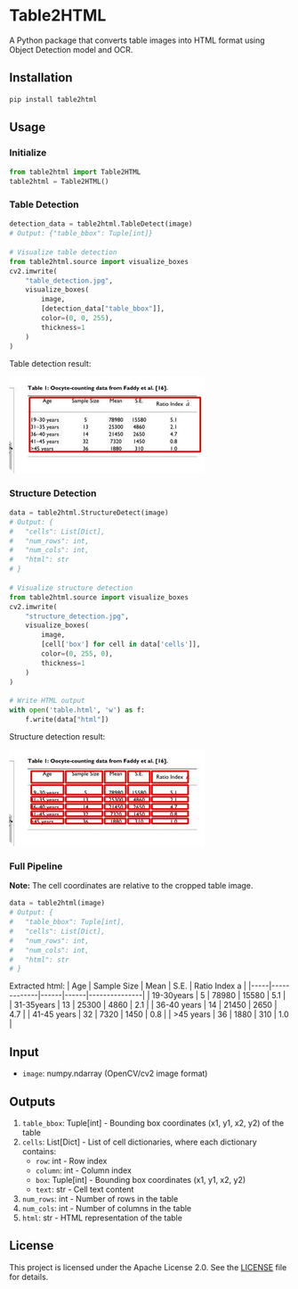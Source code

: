 # Table2HTML

A Python package that converts table images into HTML format using Object Detection model and OCR.

## Installation

```bash
pip install table2html
```

## Usage

### Initialize
```python
from table2html import Table2HTML
table2html = Table2HTML()
```

### Table Detection
```python
detection_data = table2html.TableDetect(image)
# Output: {"table_bbox": Tuple[int]}

# Visualize table detection
from table2html.source import visualize_boxes
cv2.imwrite(
    "table_detection.jpg", 
    visualize_boxes(
        image, 
        [detection_data["table_bbox"]], 
        color=(0, 0, 255),
        thickness=1
    )
)
```
Table detection result:

![Table Detection Example](table2html\images\table_detection.jpg)

### Structure Detection
```python
data = table2html.StructureDetect(image)
# Output: {
#   "cells": List[Dict],
#   "num_rows": int,
#   "num_cols": int,
#   "html": str
# }

# Visualize structure detection
from table2html.source import visualize_boxes
cv2.imwrite(
    "structure_detection.jpg", 
    visualize_boxes(
        image, 
        [cell['box'] for cell in data['cells']], 
        color=(0, 255, 0),
        thickness=1
    )
)

# Write HTML output
with open('table.html', 'w') as f:
    f.write(data["html"])
```

Structure detection result:

![Structure Detection Example](table2html\images\table_cells.jpg)

### Full Pipeline
**Note:** The cell coordinates are relative to the cropped table image.
```python
data = table2html(image)
# Output: {
#   "table_bbox": Tuple[int],
#   "cells": List[Dict],
#   "num_rows": int,
#   "num_cols": int,
#   "html": str
# } 
```

Extracted html:
| Age | Sample Size | Mean | S.E. | Ratio Index a |
|-----|-------------|------|------|---------------|
| 19-30years | 5 | 78980 | 15580 | 5.1 |
| 31-35years | 13 | 25300 | 4860 | 2.1 |
| 36-40 years | 14 | 21450 | 2650 | 4.7 |
| 41-45 years | 32 | 7320 | 1450 | 0.8 |
| >45 years | 36 | 1880 | 310 | 1.0 |


## Input
- `image`: numpy.ndarray (OpenCV/cv2 image format)

## Outputs
1. `table_bbox`: Tuple[int] - Bounding box coordinates (x1, y1, x2, y2) of the table
2. `cells`: List[Dict] - List of cell dictionaries, where each dictionary contains:
   - `row`: int - Row index
   - `column`: int - Column index
   - `box`: Tuple[int] - Bounding box coordinates (x1, y1, x2, y2)
   - `text`: str - Cell text content
3. `num_rows`: int - Number of rows in the table
4. `num_cols`: int - Number of columns in the table
5. `html`: str - HTML representation of the table

## License
This project is licensed under the Apache License 2.0. See the [LICENSE](LICENSE) file for details.

